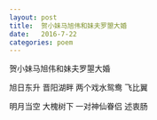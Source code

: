 ```yaml
---
layout: post
title:  贺小妹马旭伟和妹夫罗曌大婚
date:   2016-7-22
categories: poem
---
```

贺小妹马旭伟和妹夫罗曌大婚

旭日东升 晋阳湖畔 两个戏水鸳鸯 飞比翼

明月当空 大槐树下 一对神仙眷侣 述衷肠

